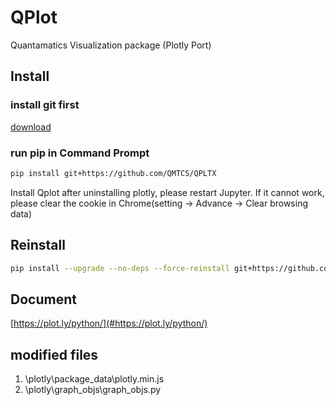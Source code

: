 # QPlot
Quantamatics Visualization package (Plotly Port)

## Install

### install git first

[download](https://git-scm.com/download/)

### run pip in Command Prompt

```sh
pip install git+https://github.com/QMTCS/QPLTX
```

Install Qplot after uninstalling plotly, please restart Jupyter. If it cannot work, please clear the cookie in Chrome(setting -> Advance -> Clear browsing data)

## Reinstall

```sh
pip install --upgrade --no-deps --force-reinstall git+https://github.com/QMTCS/QPLTX
```

## Document

[https://plot.ly/python/](#https://plot.ly/python/)

## modified files

1. \plotly\package\_data\plotly.min.js
2. \plotly\graph\_objs\graph\_objs.py
